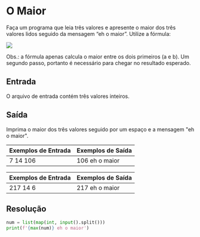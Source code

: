 # O Maior

Faça um programa que leia três valores e apresente o maior dos três valores lidos seguido da mensagem “eh o maior”. Utilize a fórmula:

![](https://resources.urionlinejudge.com.br/gallery/images/problems/UOJ_1013.png)

Obs.: a fórmula apenas calcula o maior entre os dois primeiros (a e b). Um segundo passo, portanto é necessário para chegar no resultado esperado.

## Entrada

O arquivo de entrada contém três valores inteiros.

## Saída

Imprima o maior dos três valores seguido por um espaço e a mensagem "eh o maior".

| Exemplos de Entrada | Exemplos de Saída |
| ------------------- | ----------------- |
| 7 14 106            | 106 eh o maior    |

| Exemplos de Entrada | Exemplos de Saída |
| ------------------- | ----------------- |
| 217 14 6            | 217 eh o maior    |

## Resolução

```python
num = list(map(int, input().split()))
print(f'{max(num)} eh o maior')
```